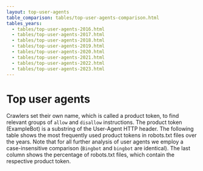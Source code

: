 ```yaml
---
layout: top-user-agents
table_comparison: tables/top-user-agents-comparison.html
tables_years:
  - tables/top-user-agents-2016.html
  - tables/top-user-agents-2017.html
  - tables/top-user-agents-2018.html
  - tables/top-user-agents-2019.html
  - tables/top-user-agents-2020.html
  - tables/top-user-agents-2021.html
  - tables/top-user-agents-2022.html
  - tables/top-user-agents-2023.html
---
```


Top user agents
===============

Crawlers set their own name, which is called a product token, to find relevant groups of `allow` and `disallow` instructions. The product token (ExampleBot) is a substring of the User-Agent HTTP header. The following table shows the most frequently used product tokens in robots.txt files over the years. Note that for all further analysis of user agents we employ a case-insensitive comparison (`Bingbot` and `bingbot` are identical). The last column shows the percentage of robots.txt files, which contain the respective product token.
